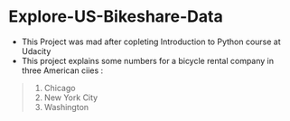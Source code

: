 # Explore-US-Bikeshare-Data
+ This Project was mad after copleting Introduction to Python course at Udacity
+ This project explains some numbers for a bicycle rental company in three American ciies :
>1. Chicago
>2. New York City
>3. Washington
